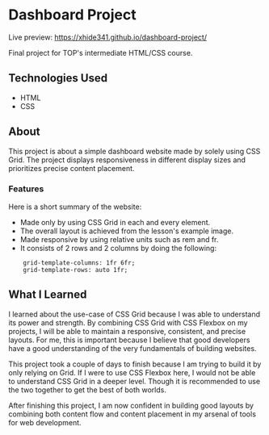 # Dashboard Project

Live preview: https://xhide341.github.io/dashboard-project/

Final project for TOP's intermediate HTML/CSS course. 

## Technologies Used

- HTML
- CSS

## About

This project is about a simple dashboard website made by solely using CSS Grid. The project displays responsiveness in different display sizes and prioritizes precise content placement.

### Features

Here is a short summary of the website:

- Made only by using CSS Grid in each and every element.
- The overall layout is achieved from the lesson's example image.
- Made responsive by using relative units such as rem and fr.
- It consists of 2 rows and 2 columns by doing the following:

```
    grid-template-columns: 1fr 6fr;
    grid-template-rows: auto 1fr;
```

## What I Learned

I learned about the use-case of CSS Grid because I was able to understand its power and strength. By combining CSS Grid with CSS Flexbox on my projects, I will be able to maintain a responsive, consistent, and precise layouts. For me, this is important because I believe that good developers have a good understanding of the very fundamentals of building websites.

This project took a couple of days to finish because I am trying to build it by only relying on Grid. If I were to use CSS Flexbox here, I would not be able to understand CSS Grid in a deeper level. Though it is recommended to use the two together to get the best of both worlds.

After finishing this project, I am now confident in building good layouts by combining both content flow and content placement in my arsenal of tools for web development.